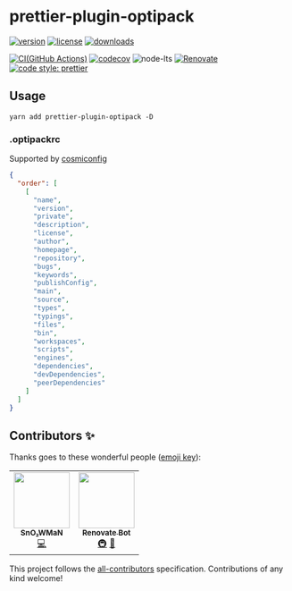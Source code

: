 # prettier-plugin-optipack

[![version](https://img.shields.io/npm/v/prettier-plugin-optipack)](https://www.npmjs.com/package/prettier-plugin-optipack)
[![license](https://img.shields.io/npm/l/prettier-plugin-optipack)](https://github.com/SnO2WMaN-HQ/prettier-plugin-optipack/blob/master/LICENSE)
[![downloads](https://img.shields.io/npm/dm/prettier-plugin-optipack)](https://www.npmjs.com/package/prettier-plugin-optipack)

[![CI(GitHub Actions)](https://github.com/SnO2WMaN-HQ/prettier-plugin-optipack/workflows/CI/badge.svg)](https://github.com/SnO2WMaN-HQ/prettier-plugin-optipack/actions?query=workflow%3ACI)
[![codecov](https://codecov.io/gh/SnO2WMaN-HQ/prettier-plugin-optipack/branch/master/graph/badge.svg)](https://codecov.io/gh/SnO2WMaN-HQ/prettier-plugin-optipack)
![node-lts](https://img.shields.io/node/v-lts/prettier-plugin-optipack)
[![Renovate](https://img.shields.io/badge/Renovate-enabled-ffc300?logo=renovatebot&style=flat)](https://renovatebot.com)
[![code style: prettier](https://img.shields.io/badge/code_style-prettier-ff69b4.svg)](https://github.com/prettier/prettier)

## Usage

```
yarn add prettier-plugin-optipack -D
```

### .optipackrc

Supported by [cosmiconfig](https://github.com/davidtheclark/cosmiconfig)

```json
{
  "order": [
    [
      "name",
      "version",
      "private",
      "description",
      "license",
      "author",
      "homepage",
      "repository",
      "bugs",
      "keywords",
      "publishConfig",
      "main",
      "source",
      "types",
      "typings",
      "files",
      "bin",
      "workspaces",
      "scripts",
      "engines",
      "dependencies",
      "devDependencies",
      "peerDependencies"
    ]
  ]
}
```

## Contributors ✨

Thanks goes to these wonderful people ([emoji key](https://allcontributors.org/docs/en/emoji-key)):

<!-- ALL-CONTRIBUTORS-LIST:START - Do not remove or modify this section -->
<!-- prettier-ignore-start -->
<!-- markdownlint-disable -->
<table>
  <tr>
    <td align="center"><a href="https://sno2wman.dev/"><img src="https://avatars3.githubusercontent.com/u/15155608?v=4?s=100" width="100px;" alt=""/><br /><sub><b>SnO₂WMaN</b></sub></a><br /><a href="https://github.com/SnO2WMaN/prettier-plugin-optipack/commits?author=SnO2WMaN" title="Code">💻</a></td>
    <td align="center"><a href="https://renovatebot.com/"><img src="https://avatars2.githubusercontent.com/u/38656520?v=4?s=100" width="100px;" alt=""/><br /><sub><b>Renovate Bot</b></sub></a><br /><a href="#infra-renovatebot" title="Infrastructure (Hosting, Build-Tools, etc)">🚇</a> <a href="#maintenance-renovatebot" title="Maintenance">🚧</a></td>
  </tr>
</table>
<!-- markdownlint-restore -->
<!-- prettier-ignore-end -->
<!-- ALL-CONTRIBUTORS-LIST:END -->

This project follows the [all-contributors](https://github.com/all-contributors/all-contributors) specification. Contributions of any kind welcome!
